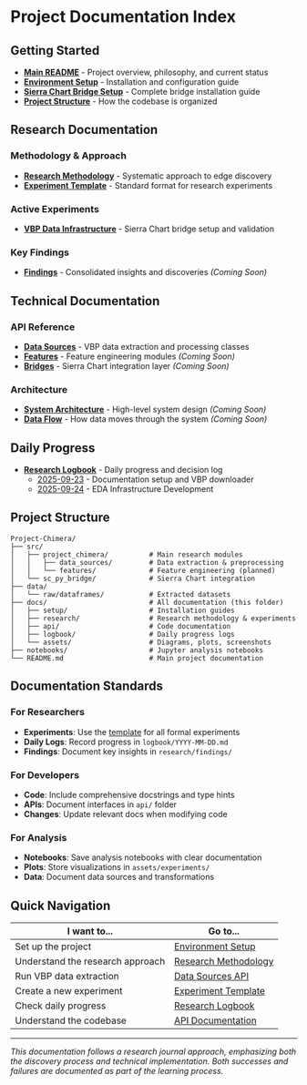 # Project Documentation Index

## Getting Started
- **[Main README](../README.md)** - Project overview, philosophy, and current status
- **[Environment Setup](setup/environment.md)** - Installation and configuration guide
- **[Sierra Chart Bridge Setup](setup/sierra-chart-bridge.md)** - Complete bridge installation guide
- **[Project Structure](#project-structure)** - How the codebase is organized

## Research Documentation

### Methodology & Approach
- **[Research Methodology](research/methodology.md)** - Systematic approach to edge discovery
- **[Experiment Template](research/experiments/template.md)** - Standard format for research experiments

### Active Experiments
- **[VBP Data Infrastructure](research/experiments/2025-09-23-vbp-data-infrastructure.md)** - Sierra Chart bridge setup and validation

### Key Findings
- **[Findings](research/findings/)** - Consolidated insights and discoveries *(Coming Soon)*

## Technical Documentation

### API Reference
- **[Data Sources](api/data-sources.md)** - VBP data extraction and processing classes
- **[Features](api/features.md)** - Feature engineering modules *(Coming Soon)*
- **[Bridges](api/bridges.md)** - Sierra Chart integration layer *(Coming Soon)*

### Architecture
- **[System Architecture](assets/architecture/)** - High-level system design *(Coming Soon)*
- **[Data Flow](assets/architecture/)** - How data moves through the system *(Coming Soon)*

## Daily Progress
- **[Research Logbook](logbook/)** - Daily progress and decision log
  - [2025-09-23](logbook/2025-09-23.md) - Documentation setup and VBP downloader
  - [2025-09-24](logbook/2025-09-24.md) - EDA Infrastructure Development

## Project Structure

```
Project-Chimera/
├── src/
│   ├── project_chimera/          # Main research modules
│   │   ├── data_sources/         # Data extraction & preprocessing
│   │   └── features/             # Feature engineering (planned)
│   └── sc_py_bridge/             # Sierra Chart integration
├── data/
│   └── raw/dataframes/           # Extracted datasets
├── docs/                         # All documentation (this folder)
│   ├── setup/                    # Installation guides
│   ├── research/                 # Research methodology & experiments
│   ├── api/                      # Code documentation
│   ├── logbook/                  # Daily progress logs
│   └── assets/                   # Diagrams, plots, screenshots
├── notebooks/                    # Jupyter analysis notebooks
└── README.md                     # Main project documentation
```

## Documentation Standards

### For Researchers
- **Experiments**: Use the [template](research/experiments/template.md) for all formal experiments
- **Daily Logs**: Record progress in `logbook/YYYY-MM-DD.md`
- **Findings**: Document key insights in `research/findings/`

### For Developers
- **Code**: Include comprehensive docstrings and type hints
- **APIs**: Document interfaces in `api/` folder
- **Changes**: Update relevant docs when modifying code

### For Analysis
- **Notebooks**: Save analysis notebooks with clear documentation
- **Plots**: Store visualizations in `assets/experiments/`
- **Data**: Document data sources and transformations

## Quick Navigation

| I want to... | Go to... |
|---------------|----------|
| Set up the project | [Environment Setup](setup/environment.md) |
| Understand the research approach | [Research Methodology](research/methodology.md) |
| Run VBP data extraction | [Data Sources API](api/data-sources.md) |
| Create a new experiment | [Experiment Template](research/experiments/template.md) |
| Check daily progress | [Research Logbook](logbook/) |
| Understand the codebase | [API Documentation](api/) |

---

*This documentation follows a research journal approach, emphasizing both the discovery process and technical implementation. Both successes and failures are documented as part of the learning process.*